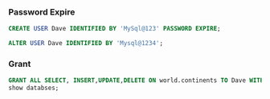 
### Password Expire
```sql
CREATE USER Dave IDENTIFIED BY 'MySql@123' PASSWORD EXPIRE;

ALTER USER Dave IDENTIFIED BY 'Mysql@1234';
```

### Grant
```sql
GRANT ALL SELECT, INSERT,UPDATE,DELETE ON world.continents TO Dave WITH GRANT OPTION;
show databses;
```